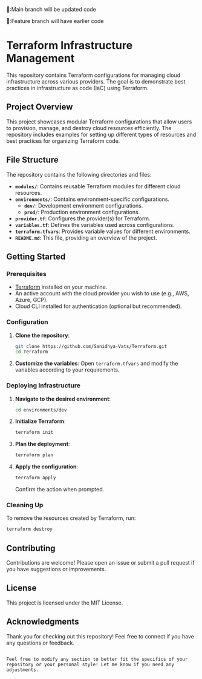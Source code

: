 🎋:Main branch will be updated code 

🎋:Feature branch will have earlier code



# Terraform Infrastructure Management

This repository contains Terraform configurations for managing cloud infrastructure across various providers. The goal is to demonstrate best practices in infrastructure as code (IaC) using Terraform.

## Project Overview

This project showcases modular Terraform configurations that allow users to provision, manage, and destroy cloud resources efficiently. The repository includes examples for setting up different types of resources and best practices for organizing Terraform code.

## File Structure

The repository contains the following directories and files:

- **`modules/`**: Contains reusable Terraform modules for different cloud resources.
- **`environments/`**: Contains environment-specific configurations.
  - **`dev/`**: Development environment configurations.
  - **`prod/`**: Production environment configurations.
- **`provider.tf`**: Configures the provider(s) for Terraform.
- **`variables.tf`**: Defines the variables used across configurations.
- **`terraform.tfvars`**: Provides variable values for different environments.
- **`README.md`**: This file, providing an overview of the project.

## Getting Started

### Prerequisites

- [Terraform](https://www.terraform.io/downloads.html) installed on your machine.
- An active account with the cloud provider you wish to use (e.g., AWS, Azure, GCP).
- Cloud CLI installed for authentication (optional but recommended).

### Configuration

1. **Clone the repository**:
   ```bash
   git clone https://github.com/Sanidhya-Vats/Terraform.git
   cd Terraform
   ```

2. **Customize the variables**:
   Open `terraform.tfvars` and modify the variables according to your requirements.

### Deploying Infrastructure

1. **Navigate to the desired environment**:
   ```bash
   cd environments/dev
   ```

2. **Initialize Terraform**:
   ```bash
   terraform init
   ```

3. **Plan the deployment**:
   ```bash
   terraform plan
   ```

4. **Apply the configuration**:
   ```bash
   terraform apply
   ```

   Confirm the action when prompted.

### Cleaning Up

To remove the resources created by Terraform, run:
```bash
terraform destroy
```

## Contributing

Contributions are welcome! Please open an issue or submit a pull request if you have suggestions or improvements.

## License

This project is licensed under the MIT License.

## Acknowledgments

Thank you for checking out this repository! Feel free to connect if you have any questions or feedback.
```

Feel free to modify any section to better fit the specifics of your repository or your personal style! Let me know if you need any adjustments.
